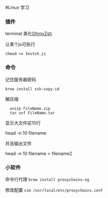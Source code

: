 #Linux 学习

### 插件

terminal  美化[OhmyZsh](http://ohmyz.sh/)


让某个js可执行
```shell
chmod +x testsh.js
```

### 命令

记住服务器密码
```shell
brew install ssh-copy-id 
```


解压缩

```shell
  unzip FileName.zip
  tar xvf FileName.tar
```



显示大文件前10行

head -n 10 filename

并且输出文件

head -n 10 filename > filename2



### 小软件 

命令行代理 `brew install proxychains-ng`

修改配置 `vim /usr/local/etc/proxychains.conf`


